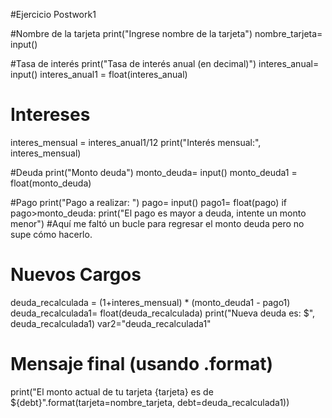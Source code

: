 #Ejercicio Postwork1

#Nombre de la tarjeta
print("Ingrese nombre de la tarjeta")
nombre_tarjeta= input()


#Tasa de interés
print("Tasa de interés anual (en decimal)")
interes_anual= input()
interes_anual1 = float(interes_anual)
# Intereses
interes_mensual = interes_anual1/12
print("Interés mensual:", interes_mensual)

#Deuda
print("Monto deuda")
monto_deuda= input()
monto_deuda1 = float(monto_deuda)

#Pago
print("Pago a realizar: ")
pago= input()
pago1= float(pago)
if pago>monto_deuda:
    print("El pago es mayor a deuda, intente un monto menor")
    #Aquí me faltó un bucle para regresar el monto deuda pero no supe cómo hacerlo.

# Nuevos Cargos
deuda_recalculada = (1+interes_mensual) * (monto_deuda1 - pago1)
deuda_recalculada1= float(deuda_recalculada)
print("Nueva deuda es: $", deuda_recalculada1)
var2="deuda_recalculada1"

# Mensaje final (usando .format)
print("El monto actual de tu tarjeta {tarjeta} es de ${debt}".format(tarjeta=nombre_tarjeta, debt=deuda_recalculada1))
